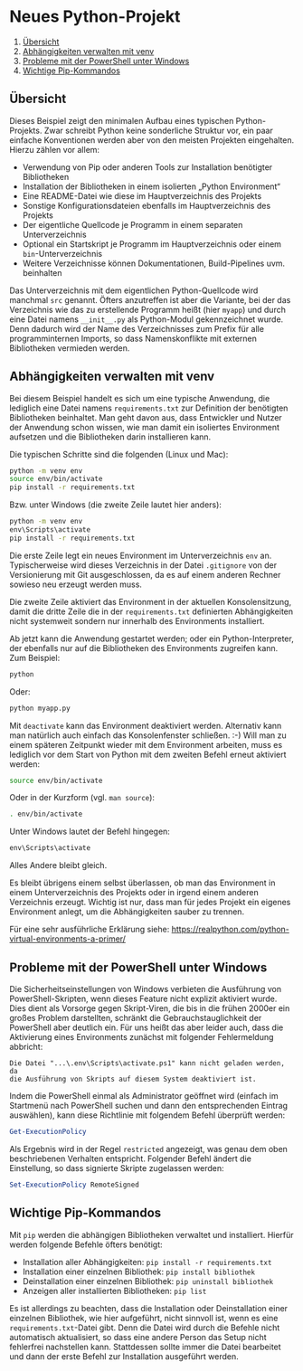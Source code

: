 Neues Python-Projekt
====================

 1. [Übersicht](#übersicht)
 1. [Abhängigkeiten verwalten mit venv](#abhängigkeiten-verwalten-mit-venv)
 1. [Probleme mit der PowerShell unter Windows](#probleme-mit-der-powershell-unter-windows)
 1. [Wichtige Pip-Kommandos](#wichtige-pip-kommandos)

Übersicht
---------

Dieses Beispiel zeigt den minimalen Aufbau eines typischen Python-Projekts.
Zwar schreibt Python keine sonderliche Struktur vor, ein paar einfache
Konventionen werden aber von den meisten Projekten eingehalten. Hierzu
zählen vor allem:

 * Verwendung von Pip oder anderen Tools zur Installation benötigter Bibliotheken
 * Installation der Bibliotheken in einem isolierten „Python Environment“
 * Eine README-Datei wie diese im Hauptverzeichnis des Projekts
 * Sonstige Konfigurationsdateien ebenfalls im Hauptverzeichnis des Projekts
 * Der eigentliche Quellcode je Programm in einem separaten Unterverzeichnis
 * Optional ein Startskript je Programm im Hauptverzeichnis oder einem `bin`-Unterverzeichnis
 * Weitere Verzeichnisse können Dokumentationen, Build-Pipelines uvm. beinhalten

Das Unterverzeichnis mit dem eigentlichen Python-Quellcode wird manchmal `src`
genannt. Öfters anzutreffen ist aber die Variante, bei der das Verzeichnis
wie das zu erstellende Programm heißt (hier `myapp`) und durch eine Datei
namens `__init__.py` als Python-Modul gekennzeichnet wurde. Denn dadurch
wird der Name des Verzeichnisses zum Prefix für alle programminternen Imports,
so dass Namenskonflikte mit externen Bibliotheken vermieden werden.

Abhängigkeiten verwalten mit venv
---------------------------------

Bei diesem Beispiel handelt es sich um eine typische Anwendung, die lediglich
eine Datei namens `requirements.txt` zur Definition der benötigten Bibliotheken
beinhaltet. Man geht davon aus, dass Entwickler und Nutzer der Anwendung schon
wissen, wie man damit ein isoliertes Environment aufsetzen und die Bibliotheken
darin installieren kann.

Die typischen Schritte sind die folgenden (Linux und Mac):

```sh
python -m venv env
source env/bin/activate
pip install -r requirements.txt
```

Bzw. unter Windows (die zweite Zeile lautet hier anders):

```cmd
python -m venv env
env\Scripts\activate
pip install -r requirements.txt
```

Die erste Zeile legt ein neues Environment im Unterverzeichnis `env` an.
Typischerweise wird dieses Verzeichnis in der Datei `.gitignore` von der
Versionierung mit Git ausgeschlossen, da es auf einem anderen Rechner
sowieso neu erzeugt werden muss.

Die zweite Zeile aktiviert das Environment in der aktuellen Konsolensitzung,
damit die dritte Zeile die in der `requirements.txt` definierten Abhängigkeiten
nicht systemweit sondern nur innerhalb des Environments installiert.

Ab jetzt kann die Anwendung gestartet werden; oder ein Python-Interpreter,
der ebenfalls nur auf die Bibliotheken des Environments zugreifen kann.
Zum Beispiel:

```sh
python
```

Oder:

```sh
python myapp.py
```

Mit `deactivate` kann das Environment deaktiviert werden. Alternativ kann
man natürlich auch einfach das Konsolenfenster schließen. :-) Will man zu
einem späteren Zeitpunkt wieder mit dem Environment arbeiten, muss es lediglich
vor dem Start von Python mit dem zweiten Befehl erneut aktiviert werden:

```sh
source env/bin/activate
```

Oder in der Kurzform (vgl. `man source`):

```sh
. env/bin/activate
```

Unter Windows lautet der Befehl hingegen:

```cmd
env\Scripts\activate
```

Alles Andere bleibt gleich.

Es bleibt übrigens einem selbst überlassen, ob man das Environment in einem Unterverzeichnis
des Projekts oder in irgend einem anderen Verzeichnis erzeugt. Wichtig ist nur, dass man für
jedes Projekt ein eigenes Environment anlegt, um die Abhängigkeiten sauber zu trennen.

Für eine sehr ausführliche Erklärung siehe:
https://realpython.com/python-virtual-environments-a-primer/

Probleme mit der PowerShell unter Windows
-----------------------------------------

Die Sicherheitseinstellungen von Windows verbieten die Ausführung von
PowerShell-Skripten, wenn dieses Feature nicht explizit aktiviert wurde.
Dies dient als Vorsorge gegen Skript-Viren, die bis in die frühen 2000er
ein großes Problem darstellten, schränkt die Gebrauchstauglichkeit der
PowerShell aber deutlich ein. Für uns heißt das aber leider auch, dass
die Aktivierung eines Environments zunächst mit folgender Fehlermeldung
abbricht:

  ```
  Die Datei "...\.env\Scripts\activate.ps1" kann nicht geladen werden, da
  die Ausführung von Skripts auf diesem System deaktiviert ist.
  ```

Indem die PowerShell einmal als Administrator geöffnet wird (einfach im
Startmenü nach PowerShell suchen und dann den entsprechenden Eintrag auswählen),
kann diese Richtlinie mit folgendem Befehl überprüft werden:

  ```PowerShell
  Get-ExecutionPolicy
  ```

Als Ergebnis wird in der Regel `restricted` angezeigt, was genau dem oben
beschriebenen Verhalten entspricht. Folgender Befehl ändert die Einstellung,
so dass signierte Skripte zugelassen werden:

  ```PowerShell
  Set-ExecutionPolicy RemoteSigned
  ```

Wichtige Pip-Kommandos
----------------------

Mit `pip` werden die abhängigen Bibliotheken verwaltet und installiert.
Hierfür werden folgende Befehle öfters benötigt:

 * Installation aller Abhängigkeiten: `pip install -r requirements.txt`
 * Installation einer einzelnen Bibliothek: `pip install bibliothek`
 * Deinstallation einer einzelnen Bibliothek: `pip uninstall bibliothek`
 * Anzeigen aller installierten Bibliotheken: `pip list`

Es ist allerdings zu beachten, dass die Installation oder Deinstallation
einer einzelnen Bibliothek, wie hier aufgeführt, nicht sinnvoll ist, wenn
es eine `requirements.txt`-Datei gibt. Denn die Datei wird durch die Befehle
nicht automatisch aktualisiert, so dass eine andere Person das Setup nicht
fehlerfrei nachstellen kann. Stattdessen sollte immer die Datei bearbeitet
und dann der erste Befehl zur Installation ausgeführt werden.
